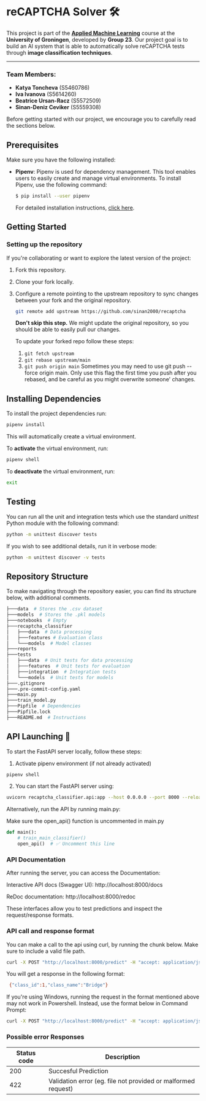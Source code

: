 # reCAPTCHA Solver 🛠️

This project is part of the **[Applied Machine Learning](https://ocasys.rug.nl/current/catalog/course/WBAI065-05#WBAI065-05.2024-2025.1)** course at the **University of Groningen**, developed by **Group 23**. Our project goal is to build an AI system that is able to automatically solve reCAPTCHA tests through **image classification techniques**.

---

### **Team Members:**

- **Katya Toncheva** (S5460786)  
- **Iva Ivanova** (S5614260)  
- **Beatrice Ursan-Racz** (S5572509)  
- **Sinan-Deniz Ceviker** (S5559308)  

Before getting started with our project, we encourage you to carefully read the sections below.

## Prerequisites
Make sure you have the following installed:

- **Pipenv**: Pipenv is used for dependency management. This tool enables users to easily create and manage virtual environments. To install Pipenv, use the following command:
    ```bash
    $ pip install --user pipenv
    ```
    For detailed installation instructions, [click here](https://pipenv.pypa.io/en/latest/installation.html).

## Getting Started
### Setting up the repository

If you're collaborating or want to explore the latest version of the project:

1. Fork this repository.
2. Clone your fork locally.
3. Configure a remote pointing to the upstream repository to sync changes between your fork and the original repository.
   ```bash
   git remote add upstream https://github.com/sinan2000/recaptcha
   ```
   **Don't skip this step.** We might update the original repository, so you should be able to easily pull our changes.
   
   To update your forked repo follow these steps:
   1. `git fetch upstream`
   2. `git rebase upstream/main`
   3. `git push origin main`
      Sometimes you may need to use git push --force origin main. Only use this flag the first time you push after you rebased, and be careful as you might overwrite someone' changes.

## Installing Dependencies
To install the project dependencies run:

```bash
pipenv install
```

This will automatically create a virtual environment.

To **activate** the virtual environment, run:

```bash
pipenv shell
```

To **deactivate** the virtual environment, run:

```bash
exit
```

## Testing
You can run all the unit and integration tests which use the standard _unittest_ Python module with the following command:

```bash
python -m unittest discover tests
```
If you wish to see additional details, run it in verbose mode:

```bash
python -m unittest discover -v tests
```

## Repository Structure

To make navigating through the repository easier, you can find its structure below, with additional comments.


```bash
├───data  # Stores the .csv dataset
├───models  # Stores the .pkl models
├───notebooks  # Empty
├───recaptcha_classifier
│   ├───data  # Data processing
│   ├───features # Evaluation class
│   └───models  # Model classes
├───reports
├───tests
│   ├───data  # Unit tests for data processing
│   ├───features  # Unit tests for evaluation
│   ├───integration  # Integration tests
│   └───models  # Unit tests for models
├───.gitignore
├───.pre-commit-config.yaml
├───main.py 
├───train_model.py
├───Pipfile  # Dependencies
├───Pipfile.lock
├───README.md  # Instructions
```

## **API Launching 🚀**

To start the FastAPI server locally, follow these steps:

1. Activate pipenv environment (if not already activated)

```bash
pipenv shell
```

2. You can start the FastAPI server using:

```bash
uvicorn recaptcha_classifier.api:app --host 0.0.0.0 --port 8000 --reload
```

Alternatively, run the API by running main.py:

Make sure the open_api() function is uncommented in main.py

```python
def main():
    # train_main_classifier()
    open_api()  # ✅ Uncomment this line
```

### API Documentation

After running the server, you can access the Documentation:

Interactive API docs (Swagger UI): http://localhost:8000/docs

ReDoc documentation: http://localhost:8000/redoc

These interfaces allow you to test predictions and inspect the request/response formats.

### API call and response format

You can make a call to the api using curl, by running the chunk below. Make sure to include a valid file path.

```bash
curl -X POST "http://localhost:8000/predict" -H "accept: application/json" -H "Content-Type: multipart/form-data" -F "file=<path_to_file>"
```
You will get a response in the following format:

```bash
 {"class_id":1,"class_name":"Bridge"}
```

If you're using Windows, running the request in the format mentioned above may not work in Powershell. Instead, use the format below in Command Prompt:

```bash
curl -X POST "http://localhost:8000/predict" -H "accept: application/json" -H "Content-Type: multipart/form-data" -F "file=@<path_to_file>"
```

### Possible error Responses

| Status code  |    Description
|--------------|----------------------------------------------------------------|
|    200       |  Succesful Prediction                                          |
|    422       |  Validation error (eg. file not provided or malformed request) |